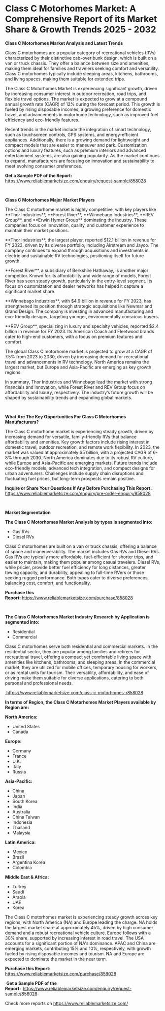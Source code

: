 <p><h1>Class C Motorhomes Market: A Comprehensive Report of its Market Share & Growth Trends 2025 - 2032</h1></p><p><strong>Class C Motorhomes Market Analysis and Latest Trends</strong></p>
<p><p>Class C motorhomes are a popular category of recreational vehicles (RVs) characterized by their distinctive cab-over bunk design, which is built on a van or truck chassis. They offer a balance between size and amenities, making them ideal for families and travelers seeking comfort and versatility. Class C motorhomes typically include sleeping areas, kitchens, bathrooms, and living spaces, making them suitable for extended trips.</p><p>The Class C Motorhomes Market is experiencing significant growth, driven by increasing consumer interest in outdoor recreation, road trips, and flexible travel options. The market is expected to grow at a compound annual growth rate (CAGR) of 12% during the forecast period. This growth is fueled by rising disposable incomes, a growing preference for domestic travel, and advancements in motorhome technology, such as improved fuel efficiency and eco-friendly features.</p><p>Recent trends in the market include the integration of smart technology, such as touchscreen controls, GPS systems, and energy-efficient appliances. Additionally, there is a growing demand for lightweight and compact models that are easier to maneuver and park. Customization options and luxury features, such as premium interiors and advanced entertainment systems, are also gaining popularity. As the market continues to expand, manufacturers are focusing on innovation and sustainability to meet evolving consumer preferences.</p></p>
<p><strong>Get a Sample PDF of the Report:&nbsp;</strong> <a href="https://www.reliablemarketsize.com/enquiry/request-sample/858028?utm_campaign=1103&utm_medium=2&utm_source=Github&utm_content=ia&utm_term=22012025&utm_id=class-c-motorhomes">https://www.reliablemarketsize.com/enquiry/request-sample/858028</a></p>
<p>&nbsp;</p>
<p><strong>Class C Motorhomes Major Market Players</strong></p>
<p><p>The Class C motorhome market is highly competitive, with key players like **Thor Industries**, **Forest River**, **Winnebago Industries**, **REV Group**, and **Erwin Hymer Group** dominating the industry. These companies focus on innovation, quality, and customer experience to maintain their market positions.</p><p>**Thor Industries**, the largest player, reported $12.1 billion in revenue for FY 2023, driven by its diverse portfolio, including Airstream and Jayco. The company continues to expand through acquisitions and investments in electric and sustainable RV technologies, positioning itself for future growth.</p><p>**Forest River**, a subsidiary of Berkshire Hathaway, is another major competitor. Known for its affordability and wide range of models, Forest River has seen steady growth, particularly in the entry-level segment. Its focus on customization and dealer networks has helped it capture a significant market share.</p><p>**Winnebago Industries**, with $4.9 billion in revenue for FY 2023, has strengthened its position through strategic acquisitions like Newmar and Grand Design. The company is investing in advanced manufacturing and eco-friendly designs, targeting younger, environmentally conscious buyers.</p><p>**REV Group**, specializing in luxury and specialty vehicles, reported $2.4 billion in revenue for FY 2023. Its American Coach and Fleetwood brands cater to high-end customers, with a focus on premium features and comfort.</p><p>The global Class C motorhome market is projected to grow at a CAGR of 7.5% from 2023 to 2030, driven by increasing demand for recreational travel and advancements in RV technology. North America remains the largest market, but Europe and Asia-Pacific are emerging as key growth regions.</p><p>In summary, Thor Industries and Winnebago lead the market with strong financials and innovation, while Forest River and REV Group focus on affordability and luxury, respectively. The industry’s future growth will be shaped by sustainability trends and expanding global markets.</p></p>
<p>&nbsp;</p>
<p><strong>What Are The Key Opportunities For Class C Motorhomes Manufacturers?</strong></p>
<p><p>The Class C motorhome market is experiencing steady growth, driven by increasing demand for versatile, family-friendly RVs that balance affordability and amenities. Key growth factors include rising interest in domestic travel, outdoor recreation, and remote work flexibility. In 2023, the market was valued at approximately $5 billion, with a projected CAGR of 6-8% through 2030. North America dominates due to its robust RV culture, while Europe and Asia-Pacific are emerging markets. Future trends include eco-friendly models, advanced tech integration, and compact designs for urban adventurers. Challenges include supply chain disruptions and fluctuating fuel prices, but long-term prospects remain positive.</p></p>
<p><strong>Inquire or Share Your Questions If Any Before Purchasing This Report:</strong> <a href="https://www.reliablemarketsize.com/enquiry/pre-order-enquiry/858028?utm_campaign=1103&utm_medium=2&utm_source=Github&utm_content=ia&utm_term=22012025&utm_id=class-c-motorhomes">https://www.reliablemarketsize.com/enquiry/pre-order-enquiry/858028</a></p>
<p>&nbsp;</p>
<p><strong>Market Segmentation</strong></p>
<p><strong>The Class C Motorhomes Market Analysis by types is segmented into:</strong></p>
<p><ul><li>Gas RVs</li><li>Diesel RVs</li></ul></p>
<p><p>Class C motorhomes are built on a van or truck chassis, offering a balance of space and maneuverability. The market includes Gas RVs and Diesel RVs. Gas RVs are typically more affordable, fuel-efficient for shorter trips, and easier to maintain, making them popular among casual travelers. Diesel RVs, while pricier, provide better fuel efficiency for long distances, greater towing capacity, and durability, appealing to full-time RVers or those seeking rugged performance. Both types cater to diverse preferences, balancing cost, comfort, and functionality.</p></p>
<p><strong>Purchase this Report:&nbsp;</strong><a href="https://www.reliablemarketsize.com/purchase/858028?utm_campaign=1103&utm_medium=2&utm_source=Github&utm_content=ia&utm_term=22012025&utm_id=class-c-motorhomes">https://www.reliablemarketsize.com/purchase/858028</a></p>
<p>&nbsp;</p>
<p><strong>The Class C Motorhomes Market Industry Research by Application is segmented into:</strong></p>
<p><ul><li>Residential</li><li>Commercial</li></ul></p>
<p><p>Class C motorhomes serve both residential and commercial markets. In the residential sector, they are popular among families and retirees for recreational travel, offering a compact yet comfortable living space with amenities like kitchens, bathrooms, and sleeping areas. In the commercial market, they are utilized for mobile offices, temporary housing for workers, or as rental units for tourism. Their versatility, affordability, and ease of driving make them suitable for diverse applications, catering to both personal and professional needs.</p></p>
<p><a href="https://www.reliablemarketsize.com/class-c-motorhomes-r858028?utm_campaign=1103&utm_medium=2&utm_source=Github&utm_content=ia&utm_term=22012025&utm_id=class-c-motorhomes">&nbsp;https://www.reliablemarketsize.com/class-c-motorhomes-r858028</a></p>
<p><strong>In terms of Region, the Class C Motorhomes Market Players available by Region are:</strong></p>
<p>
    <p> <strong> North America: </strong>
        <ul>
            <li>United States</li>
            <li>Canada</li>
        </ul>
        </p> 
    <p> <strong> Europe: </strong>
        <ul>
            <li>Germany</li>
            <li>France</li>
            <li>U.K.</li>
            <li>Italy</li>
            <li>Russia</li>
        </ul>
        </p> 
    <p> <strong> Asia-Pacific: </strong>
        <ul>
            <li>China</li>
            <li>Japan</li>
            <li>South Korea</li>
            <li>India</li>
            <li>Australia</li>
            <li>China Taiwan</li>
            <li>Indonesia</li>
            <li>Thailand</li>
            <li>Malaysia</li>
        </ul>
        </p> 
    <p> <strong> Latin America: </strong>
        <ul>
            <li>Mexico</li>
            <li>Brazil</li>
            <li>Argentina Korea</li>
            <li>Colombia</li>
        </ul>
        </p> 
    <p> <strong> Middle East & Africa: </strong>
        <ul>
            <li>Turkey</li>
            <li>Saudi</li>
            <li>Arabia</li>
            <li>UAE</li>
            <li>Korea</li>
        </ul>
    </p>
    </p>
<p><p>The Class C motorhomes market is experiencing steady growth across key regions, with North America (NA) and Europe leading the charge. NA holds the largest market share at approximately 45%, driven by high consumer demand and a robust recreational vehicle culture. Europe follows with a 30% share, supported by increasing interest in road travel. The USA accounts for a significant portion of NA's dominance. APAC and China are emerging markets, contributing 15% and 10%, respectively, with growth fueled by rising disposable incomes and tourism. NA and Europe are expected to dominate the market in the near term.</p></p>
<p><strong>Purchase this Report: </strong><a href="https://www.reliablemarketsize.com/purchase/858028?utm_campaign=1103&utm_medium=2&utm_source=Github&utm_content=ia&utm_term=22012025&utm_id=class-c-motorhomes">https://www.reliablemarketsize.com/purchase/858028</a></p>
<p>&nbsp;<strong>Get a Sample PDF of the Report:&nbsp;&nbsp;</strong><a href="https://www.reliablemarketsize.com/enquiry/request-sample/858028?utm_campaign=1103&utm_medium=2&utm_source=Github&utm_content=ia&utm_term=22012025&utm_id=class-c-motorhomes">https://www.reliablemarketsize.com/enquiry/request-sample/858028</a></p>
<p><strong></strong></p>
<p>Check more reports on <a href="https://www.reliablemarketsize.com/?utm_campaign=1103&utm_medium=2&utm_source=Github&utm_content=ia&utm_term=22012025&utm_id=class-c-motorhomes">https://www.reliablemarketsize.com/</a></p>